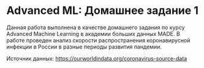 # Advanced ML: Домашнее задание 1

Данная работа выполнена в качестве домашнего задания по курсу Advanced Machine Learning в академии больших данных MADE. В работе проведен анализ скорости распространения коронавирусной инфекции в России в разные периоды развития пандемии.

Источник данных: https://ourworldindata.org/coronavirus-source-data
 
